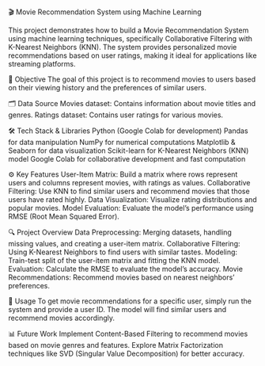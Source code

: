 🎬 Movie Recommendation System using Machine Learning

This project demonstrates how to build a Movie Recommendation System using machine learning techniques, specifically Collaborative Filtering with K-Nearest Neighbors (KNN). The system provides personalized movie recommendations based on user ratings, making it ideal for applications like streaming platforms.

📌 Objective
The goal of this project is to recommend movies to users based on their viewing history and the preferences of similar users.

🗂️ Data Source
Movies dataset: Contains information about movie titles and genres.
Ratings dataset: Contains user ratings for various movies.

🛠️ Tech Stack & Libraries
Python (Google Colab for development)
Pandas for data manipulation
NumPy for numerical computations
Matplotlib & Seaborn for data visualization
Scikit-learn for K-Nearest Neighbors (KNN) model
Google Colab for collaborative development and fast computation

⚙️ Key Features
User-Item Matrix: Build a matrix where rows represent users and columns represent movies, with ratings as values.
Collaborative Filtering: Use KNN to find similar users and recommend movies that those users have rated highly.
Data Visualization: Visualize rating distributions and popular movies.
Model Evaluation: Evaluate the model’s performance using RMSE (Root Mean Squared Error).

🔍 Project Overview
Data Preprocessing: Merging datasets, handling missing values, and creating a user-item matrix.
Collaborative Filtering: Using K-Nearest Neighbors to find users with similar tastes.
Modeling: Train-test split of the user-item matrix and fitting the KNN model.
Evaluation: Calculate the RMSE to evaluate the model’s accuracy.
Movie Recommendations: Recommend movies based on nearest neighbors’ preferences.

🚀 Usage
To get movie recommendations for a specific user, simply run the system and provide a user ID. The model will find similar users and recommend movies accordingly.

📊 Future Work
Implement Content-Based Filtering to recommend movies based on movie genres and features.
Explore Matrix Factorization techniques like SVD (Singular Value Decomposition) for better accuracy.
